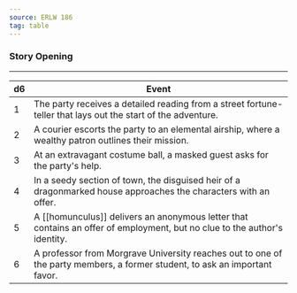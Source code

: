 ```yaml
---
source: ERLW 186
tag: table
---
```


### Story Opening
---
|d6|Event|
|----|------------|
|1|The party receives a detailed reading from a street fortune-teller that lays out the start of the adventure.|
|2|A courier escorts the party to an elemental airship, where a wealthy patron outlines their mission.|
|3|At an extravagant costume ball, a masked guest asks for the party's help.|
|4|In a seedy section of town, the disguised heir of a dragonmarked house approaches the characters with an offer.|
|5|A [[homunculus]] delivers an anonymous letter that contains an offer of employment, but no clue to the author's identity.|
|6|A professor from Morgrave University reaches out to one of the party members, a former student, to ask an important favor.|
